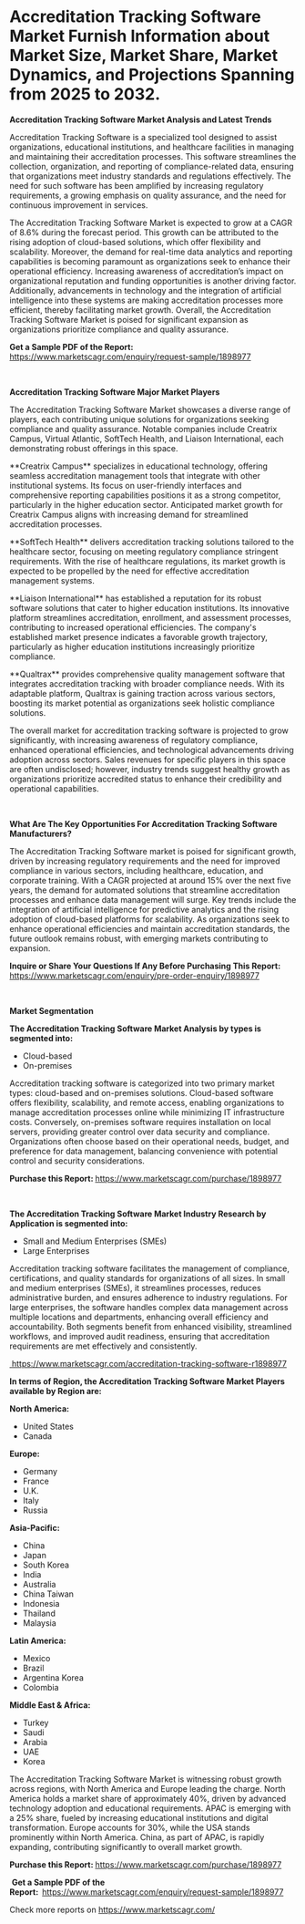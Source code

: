 <p><h1>Accreditation Tracking Software Market Furnish Information about Market Size, Market Share, Market Dynamics, and Projections Spanning from 2025 to 2032.</h1></p><p><strong>Accreditation Tracking Software Market Analysis and Latest Trends</strong></p>
<p><p>Accreditation Tracking Software is a specialized tool designed to assist organizations, educational institutions, and healthcare facilities in managing and maintaining their accreditation processes. This software streamlines the collection, organization, and reporting of compliance-related data, ensuring that organizations meet industry standards and regulations effectively. The need for such software has been amplified by increasing regulatory requirements, a growing emphasis on quality assurance, and the need for continuous improvement in services.</p><p>The Accreditation Tracking Software Market is expected to grow at a CAGR of 8.6% during the forecast period. This growth can be attributed to the rising adoption of cloud-based solutions, which offer flexibility and scalability. Moreover, the demand for real-time data analytics and reporting capabilities is becoming paramount as organizations seek to enhance their operational efficiency. Increasing awareness of accreditation’s impact on organizational reputation and funding opportunities is another driving factor. Additionally, advancements in technology and the integration of artificial intelligence into these systems are making accreditation processes more efficient, thereby facilitating market growth. Overall, the Accreditation Tracking Software Market is poised for significant expansion as organizations prioritize compliance and quality assurance.</p></p>
<p><strong>Get a Sample PDF of the Report:&nbsp;</strong> <a href="https://www.marketscagr.com/enquiry/request-sample/1898977?utm_campaign=2450&utm_medium=2&utm_source=Github&utm_content=ia&utm_term=09032025&utm_id=accreditation-tracking-software">https://www.marketscagr.com/enquiry/request-sample/1898977</a></p>
<p>&nbsp;</p>
<p><strong>Accreditation Tracking Software Major Market Players</strong></p>
<p><p>The Accreditation Tracking Software Market showcases a diverse range of players, each contributing unique solutions for organizations seeking compliance and quality assurance. Notable companies include Creatrix Campus, Virtual Atlantic, SoftTech Health, and Liaison International, each demonstrating robust offerings in this space.</p><p>**Creatrix Campus** specializes in educational technology, offering seamless accreditation management tools that integrate with other institutional systems. Its focus on user-friendly interfaces and comprehensive reporting capabilities positions it as a strong competitor, particularly in the higher education sector. Anticipated market growth for Creatrix Campus aligns with increasing demand for streamlined accreditation processes.</p><p>**SoftTech Health** delivers accreditation tracking solutions tailored to the healthcare sector, focusing on meeting regulatory compliance stringent requirements. With the rise of healthcare regulations, its market growth is expected to be propelled by the need for effective accreditation management systems.</p><p>**Liaison International** has established a reputation for its robust software solutions that cater to higher education institutions. Its innovative platform streamlines accreditation, enrollment, and assessment processes, contributing to increased operational efficiencies. The company's established market presence indicates a favorable growth trajectory, particularly as higher education institutions increasingly prioritize compliance.</p><p>**Qualtrax** provides comprehensive quality management software that integrates accreditation tracking with broader compliance needs. With its adaptable platform, Qualtrax is gaining traction across various sectors, boosting its market potential as organizations seek holistic compliance solutions.</p><p>The overall market for accreditation tracking software is projected to grow significantly, with increasing awareness of regulatory compliance, enhanced operational efficiencies, and technological advancements driving adoption across sectors. Sales revenues for specific players in this space are often undisclosed; however, industry trends suggest healthy growth as organizations prioritize accredited status to enhance their credibility and operational capabilities.</p></p>
<p>&nbsp;</p>
<p><strong>What Are The Key Opportunities For Accreditation Tracking Software Manufacturers?</strong></p>
<p><p>The Accreditation Tracking Software market is poised for significant growth, driven by increasing regulatory requirements and the need for improved compliance in various sectors, including healthcare, education, and corporate training. With a CAGR projected at around 15% over the next five years, the demand for automated solutions that streamline accreditation processes and enhance data management will surge. Key trends include the integration of artificial intelligence for predictive analytics and the rising adoption of cloud-based platforms for scalability. As organizations seek to enhance operational efficiencies and maintain accreditation standards, the future outlook remains robust, with emerging markets contributing to expansion.</p></p>
<p><strong>Inquire or Share Your Questions If Any Before Purchasing This Report:</strong> <a href="https://www.marketscagr.com/enquiry/pre-order-enquiry/1898977?utm_campaign=2450&utm_medium=2&utm_source=Github&utm_content=ia&utm_term=09032025&utm_id=accreditation-tracking-software">https://www.marketscagr.com/enquiry/pre-order-enquiry/1898977</a></p>
<p>&nbsp;</p>
<p><strong>Market Segmentation</strong></p>
<p><strong>The Accreditation Tracking Software Market Analysis by types is segmented into:</strong></p>
<p><ul><li>Cloud-based</li><li>On-premises</li></ul></p>
<p><p>Accreditation tracking software is categorized into two primary market types: cloud-based and on-premises solutions. Cloud-based software offers flexibility, scalability, and remote access, enabling organizations to manage accreditation processes online while minimizing IT infrastructure costs. Conversely, on-premises software requires installation on local servers, providing greater control over data security and compliance. Organizations often choose based on their operational needs, budget, and preference for data management, balancing convenience with potential control and security considerations.</p></p>
<p><strong>Purchase this Report:&nbsp;</strong><a href="https://www.marketscagr.com/purchase/1898977?utm_campaign=2450&utm_medium=2&utm_source=Github&utm_content=ia&utm_term=09032025&utm_id=accreditation-tracking-software">https://www.marketscagr.com/purchase/1898977</a></p>
<p>&nbsp;</p>
<p><strong>The Accreditation Tracking Software Market Industry Research by Application is segmented into:</strong></p>
<p><ul><li>Small and Medium Enterprises (SMEs)</li><li>Large Enterprises</li></ul></p>
<p><p>Accreditation tracking software facilitates the management of compliance, certifications, and quality standards for organizations of all sizes. In small and medium enterprises (SMEs), it streamlines processes, reduces administrative burden, and ensures adherence to industry regulations. For large enterprises, the software handles complex data management across multiple locations and departments, enhancing overall efficiency and accountability. Both segments benefit from enhanced visibility, streamlined workflows, and improved audit readiness, ensuring that accreditation requirements are met effectively and consistently.</p></p>
<p><a href="https://www.marketscagr.com/accreditation-tracking-software-r1898977?utm_campaign=2450&utm_medium=2&utm_source=Github&utm_content=ia&utm_term=09032025&utm_id=accreditation-tracking-software">&nbsp;https://www.marketscagr.com/accreditation-tracking-software-r1898977</a></p>
<p><strong>In terms of Region, the Accreditation Tracking Software Market Players available by Region are:</strong></p>
<p>
    <p> <strong> North America: </strong>
        <ul>
            <li>United States</li>
            <li>Canada</li>
        </ul>
        </p> 
    <p> <strong> Europe: </strong>
        <ul>
            <li>Germany</li>
            <li>France</li>
            <li>U.K.</li>
            <li>Italy</li>
            <li>Russia</li>
        </ul>
        </p> 
    <p> <strong> Asia-Pacific: </strong>
        <ul>
            <li>China</li>
            <li>Japan</li>
            <li>South Korea</li>
            <li>India</li>
            <li>Australia</li>
            <li>China Taiwan</li>
            <li>Indonesia</li>
            <li>Thailand</li>
            <li>Malaysia</li>
        </ul>
        </p> 
    <p> <strong> Latin America: </strong>
        <ul>
            <li>Mexico</li>
            <li>Brazil</li>
            <li>Argentina Korea</li>
            <li>Colombia</li>
        </ul>
        </p> 
    <p> <strong> Middle East & Africa: </strong>
        <ul>
            <li>Turkey</li>
            <li>Saudi</li>
            <li>Arabia</li>
            <li>UAE</li>
            <li>Korea</li>
        </ul>
    </p>
    </p>
<p><p>The Accreditation Tracking Software Market is witnessing robust growth across regions, with North America and Europe leading the charge. North America holds a market share of approximately 40%, driven by advanced technology adoption and educational requirements. APAC is emerging with a 25% share, fueled by increasing educational institutions and digital transformation. Europe accounts for 30%, while the USA stands prominently within North America. China, as part of APAC, is rapidly expanding, contributing significantly to overall market growth.</p></p>
<p><strong>Purchase this Report: </strong><a href="https://www.marketscagr.com/purchase/1898977?utm_campaign=2450&utm_medium=2&utm_source=Github&utm_content=ia&utm_term=09032025&utm_id=accreditation-tracking-software">https://www.marketscagr.com/purchase/1898977</a></p>
<p>&nbsp;<strong>Get a Sample PDF of the Report:&nbsp;&nbsp;</strong><a href="https://www.marketscagr.com/enquiry/request-sample/1898977?utm_campaign=2450&utm_medium=2&utm_source=Github&utm_content=ia&utm_term=09032025&utm_id=accreditation-tracking-software">https://www.marketscagr.com/enquiry/request-sample/1898977</a></p>
<p><strong></strong></p>
<p>Check more reports on <a href="https://www.marketscagr.com/?utm_campaign=2450&utm_medium=2&utm_source=Github&utm_content=ia&utm_term=09032025&utm_id=accreditation-tracking-software">https://www.marketscagr.com/</a></p>